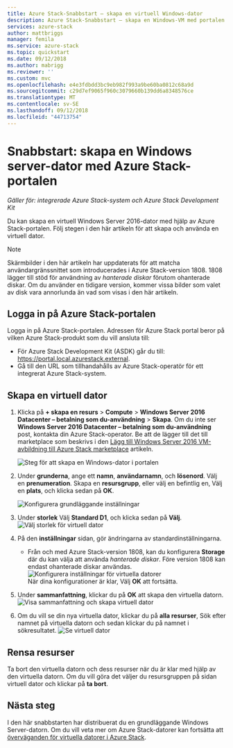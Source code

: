 ```yaml
---
title: Azure Stack-Snabbstart – skapa en virtuell Windows-dator
description: Azure Stack-Snabbstart – skapa en Windows-VM med portalen
services: azure-stack
author: mattbriggs
manager: femila
ms.service: azure-stack
ms.topic: quickstart
ms.date: 09/12/2018
ms.author: mabrigg
ms.reviewer: ''
ms.custom: mvc
ms.openlocfilehash: e4e3fdbdd3bc9eb982f993a9be60ba0812c68a9d
ms.sourcegitcommit: c29d7ef9065f960c3079660b139dd6a8348576ce
ms.translationtype: MT
ms.contentlocale: sv-SE
ms.lasthandoff: 09/12/2018
ms.locfileid: "44713754"
---
```

# <a name="quickstart-create-a-windows-server-virtual-machine-with-the-azure-stack-portal"></a>Snabbstart: skapa en Windows server-dator med Azure Stack-portalen

*Gäller för: integrerade Azure Stack-system och Azure Stack Development Kit*

Du kan skapa en virtuell Windows Server 2016-dator med hjälp av Azure Stack-portalen. Följ stegen i den här artikeln för att skapa och använda en virtuell dator.

> [!NOTE]  
> Skärmbilder i den här artikeln har uppdaterats för att matcha användargränssnittet som introducerades i Azure Stack-version 1808. 1808 lägger till stöd för användning av *hanterade diskar* förutom ohanterade diskar. Om du använder en tidigare version, kommer vissa bilder som valet av disk vara annorlunda än vad som visas i den här artikeln.  


## <a name="sign-in-to-the-azure-stack-portal"></a>Logga in på Azure Stack-portalen

Logga in på Azure Stack-portalen. Adressen för Azure Stack portal beror på vilken Azure Stack-produkt som du vill ansluta till:

* För Azure Stack Development Kit (ASDK) går du till: https://portal.local.azurestack.external.
* Gå till den URL som tillhandahålls av Azure Stack-operatör för ett integrerat Azure Stack-system.

## <a name="create-a-virtual-machine"></a>Skapa en virtuell dator

1. Klicka på **+ skapa en resurs** > **Compute** > **Windows Server 2016 Datacenter – betalning som du-användning**  >   **Skapa**. Om du inte ser **Windows Server 2016 Datacenter – betalning som du-användning** post, kontakta din Azure Stack-operator. Be att de lägger till det till marketplace som beskrivs i den [Lägg till Windows Server 2016 VM-avbildning till Azure Stack marketplace](../azure-stack-add-default-image.md) artikeln.

    ![Steg för att skapa en Windows-dator i portalen](media/azure-stack-quick-windows-portal/image01.png)
2. Under **grunderna**, ange ett **namn**, **användarnamn**, och **lösenord**. Välj en **prenumeration**. Skapa en **resursgrupp**, eller välj en befintlig en, Välj en **plats**, och klicka sedan på **OK**.

    ![Konfigurera grundläggande inställningar](media/azure-stack-quick-windows-portal/image02.png)
3. Under **storlek** Välj **Standard D1**, och klicka sedan på **Välj**.  
    ![Välj storlek för virtuell dator](media/azure-stack-quick-windows-portal/image03.png)

4. På den **inställningar** sidan, gör ändringarna av standardinställningarna.
   - Från och med Azure Stack-version 1808, kan du konfigurera **Storage** där du kan välja att använda *hanterade diskar*. Före version 1808 kan endast ohanterade diskar användas.  
   ![Konfigurera inställningar för virtuella datorer](media/azure-stack-quick-windows-portal/image04.png)  
   När dina konfigurationer är klar, Välj **OK** att fortsätta.

5. Under **sammanfattning**, klickar du på **OK** att skapa den virtuella datorn.
    ![Visa sammanfattning och skapa virtuell dator](media/azure-stack-quick-windows-portal/image05.png)

6. Om du vill se din nya virtuella dator, klickar du på **alla resurser**, Sök efter namnet på virtuella datorn och sedan klickar du på namnet i sökresultatet.
    ![Se virtuell dator](media/azure-stack-quick-windows-portal/image06.png)

## <a name="clean-up-resources"></a>Rensa resurser

Ta bort den virtuella datorn och dess resurser när du är klar med hjälp av den virtuella datorn. Om du vill göra det väljer du resursgruppen på sidan virtuell dator och klickar på **ta bort**.

## <a name="next-steps"></a>Nästa steg

I den här snabbstarten har distribuerat du en grundläggande Windows Server-datorn. Om du vill veta mer om Azure Stack-datorer kan fortsätta att [överväganden för virtuella datorer i Azure Stack](azure-stack-vm-considerations.md).
